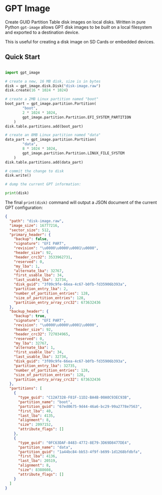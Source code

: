 # GPT Image

Create GUID Partition Table disk images on local disks.  Written in pure Python
`gpt-image` allows GPT disk images to be _built_ on a local filesystem and
exported to a destination device.

This is useful for creating a disk image on SD Cards or embedded devices.

## Quick Start

```python

import gpt_image

# create a new, 16 MB disk, size is in bytes
disk = gpt_image.disk.Disk("disk-image.raw")
disk.create(16 * 1024 * 1024)

# create a 2MB Linux partition named "boot"
boot_part = gpt_image.partition.Partition(
		"boot", 
		2 * 1024 * 1024, 
		gpt_image.partition.Partition.EFI_SYSTEM_PARTITION
	)
disk.table.partitions.add(boot_part)

# create an 8MB Linux partition named "data"
data_part = gpt_image.partition.Partition(
		"data", 
		8 * 1024 * 1024, 
		gpt_image.partition.Partition.LINUX_FILE_SYSTEM
	)
disk.table.partitions.add(data_part)

# commit the change to disk
disk.write()

# dump the current GPT information:

print(disk)
```

The final `print(disk)` command will output a JSON document of the current GPT
configuration:

```json
{
  "path": "disk-image.raw",
  "image_size": 16777216,
  "sector_size": 512,
  "primary_header": {
    "backup": false,
    "signature": "EFI PART",
    "revision": "\u0000\u0000\u0001\u0000",
    "header_size": 92,
    "header_crc32": 3533962731,
    "reserved": 0,
    "my_lba": 1,
    "alternate_lba": 32767,
    "first_usable_lba": 34,
    "last_usable_lba": 32734,
    "disk_guid": "3f09c9fe-66ea-4c67-b0fb-fd35906b393a",
    "partition_entry_lba": 2,
    "number_of_partition_entries": 128,
    "size_of_partition_entries": 128,
    "partition_entry_array_crc32": 673632436
  },
  "backup_header": {
    "backup": true,
    "signature": "EFI PART",
    "revision": "\u0000\u0000\u0001\u0000",
    "header_size": 92,
    "header_crc32": 727034965,
    "reserved": 0,
    "my_lba": 32767,
    "alternate_lba": 1,
    "first_usable_lba": 34,
    "last_usable_lba": 32734,
    "disk_guid": "3f09c9fe-66ea-4c67-b0fb-fd35906b393a",
    "partition_entry_lba": 32735,
    "number_of_partition_entries": 128,
    "size_of_partition_entries": 128,
    "partition_entry_array_crc32": 673632436
  },
  "partitions": [
    {
      "type_guid": "C12A7328-F81F-11D2-BA4B-00A0C93EC93B",
      "partition_name": "boot",
      "partition_guid": "67ed0675-9d44-46a6-bc29-99a2778e7563",
      "first_lba": 40,
      "last_lba": 4135,
      "alignment": 8,
      "size": 2097152,
      "attribute_flags": []
    },
    {
      "type_guid": "0FC63DAF-8483-4772-8E79-3D69D8477DE4",
      "partition_name": "data",
      "partition_guid": "1a44bc84-bb53-4f9f-b699-1d1268bfdbfa",
      "first_lba": 4136,
      "last_lba": 20519,
      "alignment": 8,
      "size": 8388608,
      "attribute_flags": []
    }
  ]
}
```
